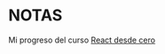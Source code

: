 # NOTAS

Mi progreso del curso [React desde cero](https://www.udemy.com/course/react-cero-experto/)
